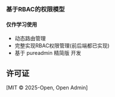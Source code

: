 ### 基于RBAC的权限模型

#### 仅作学习使用

- 动态路由管理
- 完整实现RBAC权限管理(前后端都已实现)
- 基于 pureadmin 精简版 开发

## 许可证

[MIT © 2025-Open, Open Admin]
